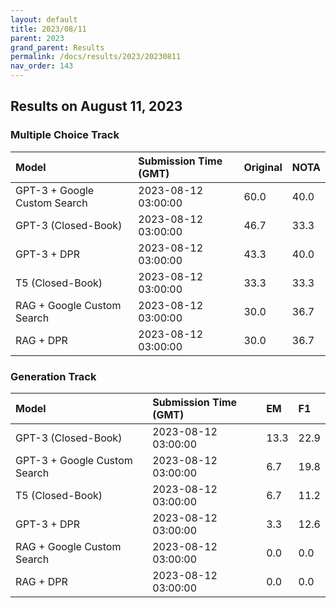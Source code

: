 ```yaml
---
layout: default
title: 2023/08/11
parent: 2023
grand_parent: Results
permalink: /docs/results/2023/20230811
nav_order: 143
---
```


## Results on August 11, 2023

### Multiple Choice Track

| Model        | Submission Time (GMT) | Original | NOTA | 
|:-------------|:---------|:---------|:-----|
|GPT-3 + Google Custom Search|2023-08-12 03:00:00|60.0|40.0|
|GPT-3 (Closed-Book)|2023-08-12 03:00:00|46.7|33.3|
|GPT-3 + DPR|2023-08-12 03:00:00|43.3|40.0|
|T5 (Closed-Book)|2023-08-12 03:00:00|33.3|33.3|
|RAG + Google Custom Search|2023-08-12 03:00:00|30.0|36.7|
|RAG + DPR|2023-08-12 03:00:00|30.0|36.7|



### Generation Track

| Model        | Submission Time (GMT) | EM | F1 | 
|:-------------|:---------|:---------|:-----|
|GPT-3 (Closed-Book)|2023-08-12 03:00:00|13.3|22.9|
|GPT-3 + Google Custom Search|2023-08-12 03:00:00|6.7|19.8|
|T5 (Closed-Book)|2023-08-12 03:00:00|6.7|11.2|
|GPT-3 + DPR|2023-08-12 03:00:00|3.3|12.6|
|RAG + Google Custom Search|2023-08-12 03:00:00|0.0|0.0|
|RAG + DPR|2023-08-12 03:00:00|0.0|0.0|

